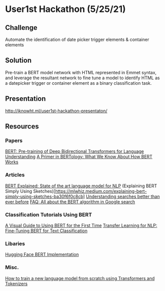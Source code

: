 # User1st Hackathon (5/25/21)

## Challenge
Automate the identification of date picker trigger elements & container elements

## Solution
Pre-train a BERT model network with HTML represented in Emmet syntax, and leverage the resultant network to fine tune a model to identify HTML as a datepicker trigger or container element as a binary classification task.

## Presentation
http://iknowht.ml/user1st-hackathon-presentaton/

## Resources

### Papers
[BERT: Pre-training of Deep Bidirectional Transformers for
Language Understanding](https://arxiv.org/pdf/2002.12327.pdf)
[A Primer in BERTology: What We Know About How BERT Works](https://arxiv.org/pdf/2002.12327.pdf)

### Articles
[BERT Explained: State of the art language model for NLP](https://towardsdatascience.com/bert-explained-state-of-the-art-language-model-for-nlp-f8b21a9b6270)
(Explaining BERT Simply Using Sketches)[https://mlwhiz.medium.com/explaining-bert-simply-using-sketches-ba30f6f0c8cb]
[Understanding searches better than ever before](https://blog.google/products/search/search-language-understanding-bert/)
[FAQ: All about the BERT algorithm in Google search](https://searchengineland.com/faq-all-about-the-bert-algorithm-in-google-search-324193)

### Classification Tutorials Using BERT
[A Visual Guide to Using BERT for the First Time](https://jalammar.github.io/a-visual-guide-to-using-bert-for-the-first-time/)
[Transfer Learning for NLP: Fine-Tuning BERT for Text Classification](https://www.analyticsvidhya.com/blog/2020/07/transfer-learning-for-nlp-fine-tuning-bert-for-text-classification/)

### Libaries
[Hugging Face BERT Implementation](https://huggingface.co/transformers/model_doc/bert.html#)

### Misc.
[How to train a new language model from scratch using Transformers and Tokenizers](https://huggingface.co/blog/how-to-train)